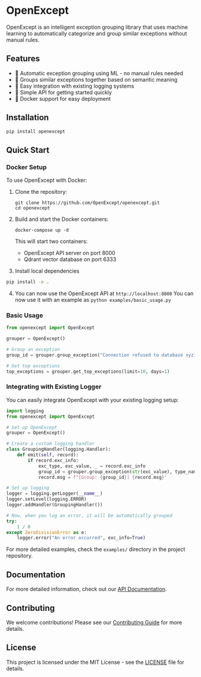 # OpenExcept

OpenExcept is an intelligent exception grouping library that uses machine learning to automatically categorize and group similar exceptions without manual rules.

## Features

- 🤖 Automatic exception grouping using ML - no manual rules needed
- 🎯 Groups similar exceptions together based on semantic meaning
- 🔌 Easy integration with existing logging systems
- 🚀 Simple API for getting started quickly
- 🐳 Docker support for easy deployment

## Installation

```bash
pip install openexcept
```

## Quick Start

### Docker Setup

To use OpenExcept with Docker:

1. Clone the repository:
   ```
   git clone https://github.com/OpenExcept/openexcept.git
   cd openexcept
   ```

2. Build and start the Docker containers:
   ```
   docker-compose up -d
   ```

   This will start two containers:
   - OpenExcept API server on port 8000
   - Qdrant vector database on port 6333

3. Install local dependencies

```bash
pip install -e .
```

4. You can now use the OpenExcept API at `http://localhost:8000`
You can now use it with an example as `python examples/basic_usage.py`

### Basic Usage

```python
from openexcept import OpenExcept

grouper = OpenExcept()

# Group an exception
group_id = grouper.group_exception("Connection refused to database xyz123", "ConnectionError")

# Get top exceptions
top_exceptions = grouper.get_top_exceptions(limit=10, days=1)
```

### Integrating with Existing Logger

You can easily integrate OpenExcept with your existing logging setup:

```python
import logging
from openexcept import OpenExcept

# Set up OpenExcept
grouper = OpenExcept()

# Create a custom logging handler
class GroupingHandler(logging.Handler):
    def emit(self, record):
        if record.exc_info:
            exc_type, exc_value, _ = record.exc_info
            group_id = grouper.group_exception(str(exc_value), type_name=exc_type.__name__)
            record.msg = f"[Group: {group_id}] {record.msg}"

# Set up logging
logger = logging.getLogger(__name__)
logger.setLevel(logging.ERROR)
logger.addHandler(GroupingHandler())

# Now, when you log an error, it will be automatically grouped
try:
    1 / 0
except ZeroDivisionError as e:
    logger.error("An error occurred", exc_info=True)
```

For more detailed examples, check the `examples/` directory in the project repository.

## Documentation

For more detailed information, check out our [API Documentation](docs/API.md).

## Contributing

We welcome contributions! Please see our [Contributing Guide](CONTRIBUTING.md) for more details.

## License

This project is licensed under the MIT License - see the [LICENSE](LICENSE) file for details.